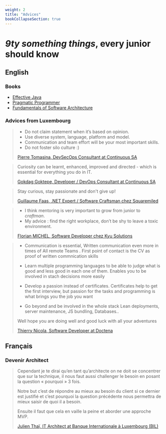 ```yaml
---
weight: 2
title: "Advices"
bookCollapseSection: true
---
```

# _9ty something things_, every junior should know

## English

### Books
- [Effective Java](https://www.oracle.com/java/technologies/effectivejava.html)
- [Pragmatic Programmer](https://pragprog.com/titles/tpp20/the-pragmatic-programmer-20th-anniversary-edition/)
- [Fundamentals of Software Architecture](https://www.thoughtworks.com/books/fundamentals-of-software-architecture)

### Advices from Luxembourg

> - Do not claim statement when it’s based on opinion. 
> - Use diverse system, language, platform and model. 
> - Communication and team effort will be your most important skills. 
> - Do not foster silo culture :)
>
> [Pierre Tomasina, DevSecOps Consultant at Continuous SA](https://www.linkedin.com/in/pierretomasina/)

> Curiosity can be learnt, enhanced, improved and directed - which is essential for everything you do in IT.
>
> [Gokdag Goktepe, Developer / DevOps Consultant at Continuous SA](https://www.linkedin.com/in/gokdag-goktepe-78b015187/)

> Stay curious, stay passionate and don't give up!
> 
> [Guillaume Faas, .NET Expert / Software Craftsman chez Squaremiled](https://www.linkedin.com/in/guillaumefaas/)

> - I think mentoring is very important to grow from junior to _craftman_.
> - My advice : find the right workplace, don’t be shy to leave a toxic environment.
> 
> [Florian MICHEL, Software Developer chez Kyu Solutions](https://www.linkedin.com/in/florian-michel-9b992093/)

> - Communication is essential, Written communication even more in times of All remote Teams . First point of contact is the CV as proof of written commnication skills
>  
> - Learn multiple programming languages to be able to judge what is good and less good in each one of them. Enables you to be involved in stach decisions more easily
>  
> - Develop a passion instead of certificates. Certificates help to get the first interview, but passion for the tasks and programming is what brings you the job you want
> 
> - Go beyond and be involved in the whole stack Lean deployments, server maintenance, JS bundling, Databases..
>
> Well hope you are doing well and good luck with all your adventures
>
> [Thierry Nicola, Software Developer at Doctena](https://www.linkedin.com/in/thierrynicola/) 

## Français
### Devenir Architect

> Cependant je te dirai qu’en tant qu’architecte on ne doit se concentrer que sur la technique, il nous faut aussi challenger le besoin en posant la question « pourquoi » 3 fois.
> 
> Notre but c’est de répondre au mieux au besoin du client si ce dernier est justifié et c’est pourquoi la question précédente nous permettra de mieux saisir de quoi il a besoin.
> 
> Ensuite il faut que cela en vaille la peine et aborder une approche MVP.
>
> [Julien Thaï, IT Architect at Banque Internationale à Luxembourg (BIL)](https://www.linkedin.com/in/julienthai/)